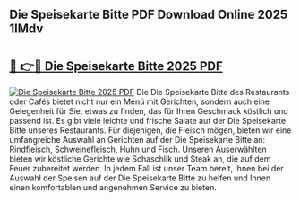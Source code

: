 ## Die Speisekarte Bitte PDF Download Online 2025 1lMdv

# <h2><a href="http://gc91wo.nevu.top/?p=Die+Speisekarte+Bitte">🔗 👉🔴 Die Speisekarte Bitte 2025 PDF</a></h2>

[![Die Speisekarte Bitte 2025 PDF](https://i.imgur.com/dBaPXMq.png)](http://gc91wo.nevu.top/?p=Die+Speisekarte+Bitte)
Die Die Speisekarte Bitte des Restaurants oder Cafés bietet nicht nur ein Menü mit Gerichten, sondern auch eine Gelegenheit für Sie, etwas zu finden, das für Ihren Geschmack köstlich und passend ist. Es gibt viele leichte und frische Salate auf der Die Speisekarte Bitte unseres Restaurants. Für diejenigen, die Fleisch mögen, bieten wir eine umfangreiche Auswahl an Gerichten auf der Die Speisekarte Bitte an: Rindfleisch, Schweinefleisch, Huhn und Fisch. Unseren Auserwählten bieten wir köstliche Gerichte wie Schaschlik und Steak an, die auf dem Feuer zubereitet werden. In jedem Fall ist unser Team bereit, Ihnen bei der Auswahl der Speisen auf der Die Speisekarte Bitte zu helfen und Ihnen einen komfortablen und angenehmen Service zu bieten.
